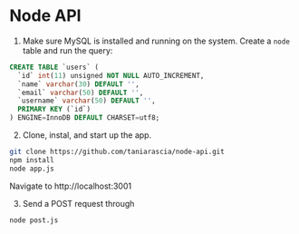 # Node API

1. Make sure MySQL is installed and running on the system. Create a `node` table and run the query:

```sql
CREATE TABLE `users` (
  `id` int(11) unsigned NOT NULL AUTO_INCREMENT,
  `name` varchar(30) DEFAULT '',
  `email` varchar(50) DEFAULT '',
  `username` varchar(50) DEFAULT '',
  PRIMARY KEY (`id`)
) ENGINE=InnoDB DEFAULT CHARSET=utf8;
```

2. Clone, instal, and start up the app.

```bash
git clone https://github.com/taniarascia/node-api.git
npm install
node app.js
```

Navigate to http://localhost:3001

3. Send a POST request through

```
node post.js
```
